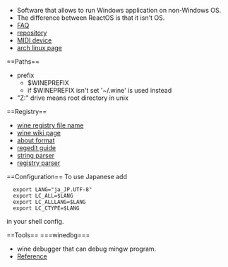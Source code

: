 * Software that allows to run Windows application on non-Windows OS.
* The difference between ReactOS is that it isn't OS.
* [FAQ](http://wiki.winehq.org/FAQ)
* [repository](http://source.winehq.org/git/wine.git/)
* [MIDI device](http://kakurasan.ehoh.net/summary/mididev.sound.wine.html)
* [arch linux page](https://wiki.archlinux.org/index.php/Wine)

==Paths==
* prefix
  * $WINEPREFIX
  * if $WINEPREFIX isn't set '~/.wine' is used instead
* "Z:" drive means root directory in unix

==Registry==
* [wine registry file name](http://kakurasan.ehoh.net/summary/winereg.reg.wine.html)
* [wine wiki page](http://wine-wiki.org/index.php/Wine_Registry)
* [about format](http://wiki.winehq.org/RegistryFormat)
* [regedit guide](http://www.winehq.org/docs/wineusr-guide/using-regedit)
* [string parser](http://source.winehq.org/git/wine.git/blob?f=server/unicode.c)
* [registry parser](http://source.winehq.org/git/wine.git/blob?f=server/registry.c)

==Configuration==
To use Japanese add
```
  export LANG="ja_JP.UTF-8"
  export LC_ALL=$LANG
  export LC_ALLLANG=$LANG
  export LC_CTYPE=$LANG

```

in your shell config.

==Tools==
===winedbg===
* wine debugger that can debug mingw program.
* [Reference](http://www.winehq.org/docs/winedev-guide/dbg-commands)